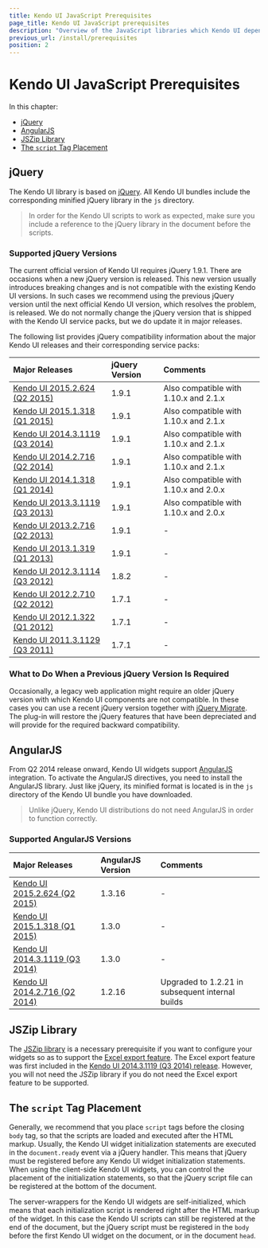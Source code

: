 ```yaml
---
title: Kendo UI JavaScript Prerequisites
page_title: Kendo UI JavaScript prerequisites
description: "Overview of the JavaScript libraries which Kendo UI depends on"
previous_url: /install/prerequisites
position: 2
---
```


# Kendo UI JavaScript Prerequisites

In this chapter:  

* [jQuery](#jquery)
* [AngularJS](#angularjs)
* [JSZip Library](#jszip-library) 
* [The `script` Tag Placement](#the-script-tag-placement)

## jQuery

The Kendo UI library is based on [jQuery](http://jquery.com/). All Kendo UI bundles include the corresponding minified jQuery library in the `js` directory.

> In order for the Kendo UI scripts to work as expected, make sure you include a reference to the jQuery library in the document before the scripts.

### Supported jQuery Versions

The current official version of Kendo UI requires jQuery 1.9.1. There are occasions when a new jQuery version is released. This new version usually introduces breaking changes and is not compatible with the existing Kendo UI versions. In such cases we recommend using the previous jQuery version until the next official Kendo UI version, which resolves the problem, is released. We do not normally change the jQuery version that is shipped with the Kendo UI service packs, but we do update it in major releases.

The following list provides jQuery compatibility information about the major Kendo UI releases and their corresponding service packs:

| Major Releases												| jQuery Version| Comments|
| :---															| :---			| :---	  |  
| [Kendo UI 2015.2.624 (Q2 2015)](http://www.telerik.com/support/whats-new/kendo-ui/release-history/q2-2015)	|1.9.1| Also compatible with 1.10.x and 2.1.x|
| [Kendo UI 2015.1.318 (Q1 2015)](http://www.telerik.com/support/whats-new/kendo-ui/release-history/q1-2015)	|1.9.1| Also compatible with 1.10.x and 2.1.x|
| [Kendo UI 2014.3.1119 (Q3 2014)](http://www.telerik.com/support/whats-new/kendo-ui/release-history/q3-2014)	|1.9.1| Also compatible with 1.10.x and 2.1.x|
| [Kendo UI 2014.2.716 (Q2 2014)](http://www.telerik.com/support/whats-new/kendo-ui/release-history/q2-2014)	|1.9.1| Also compatible with 1.10.x and 2.1.x|
| [Kendo UI 2014.1.318 (Q1 2014)](/install/changes-and-backward-compatibility)	|1.9.1| Also compatible with 1.10.x and 2.0.x|
| [Kendo UI 2013.3.1119 (Q3 2013)](/install/changes-and-backward-compatibility)	|1.9.1| Also compatible with 1.10.x and 2.0.x|
| [Kendo UI 2013.2.716 (Q2 2013)](/install/changes-and-backward-compatibility)	|1.9.1| - |
| [Kendo UI 2013.1.319 (Q1 2013)](/install/changes-and-backward-compatibility)	|1.9.1| - |
| [Kendo UI 2012.3.1114 (Q3 2012)](/install/changes-and-backward-compatibility)	|1.8.2| - |
| [Kendo UI 2012.2.710 (Q2 2012)](/install/changes-and-backward-compatibility)	|1.7.1| - |
| [Kendo UI 2012.1.322 (Q1 2012)](/install/changes-and-backward-compatibility)	|1.7.1| - |
| [Kendo UI 2011.3.1129 (Q3 2011)](/install/changes-and-backward-compatibility)	|1.7.1| - |

### What to Do When a Previous jQuery Version Is Required

Occasionally, a legacy web application might require an older jQuery version with which Kendo UI components are not compatible. In these cases you can use a recent jQuery version together with [jQuery Migrate](https://github.com/jquery/jquery-migrate/). The plug-in will restore the jQuery features that have been depreciated and will provide for the required backward compatibility.

## AngularJS

From Q2 2014 release onward, Kendo UI widgets support [AngularJS](http://angularjs.org/) integration. To activate the AngularJS directives, you need to install the AngularJS library. Just like jQuery, its minified format is located is in the `js` directory of the Kendo UI bundle you have downloaded. 

> Unlike jQuery, Kendo UI distributions do not need AngularJS in order to function correctly.

### Supported AngularJS Versions

| Major Releases												 | AngularJS Version| Comments|
| :---															 | :---				| :---	  |  
| [Kendo UI 2015.2.624 (Q2 2015)](/install/changes-and-backward-compatibility)		|1.3.16|- |
| [Kendo UI 2015.1.318 (Q1 2015)](/install/changes-and-backward-compatibility)		|1.3.0 |- |
| [Kendo UI 2014.3.1119 (Q3 2014)](/install/changes-and-backward-compatibility)		|1.3.0 |- |
| [Kendo UI 2014.2.716 (Q2 2014)](/install/changes-and-backward-compatibility)		|1.2.16|Upgraded to 1.2.21 in subsequent internal builds|

## JSZip Library

The [JSZip library](https://stuk.github.io/jszip/) is a necessary prerequisite if you want to configure your widgets so as to support the [Excel export feature](http://docs.telerik.com/kendo-ui/framework/excel/introduction). The Excel export feature was first included in the [Kendo UI 2014.3.1119 (Q3 2014) release](/install/changes-and-backward-compatibility). However, you will not need the JSZip library if you do not need the Excel export feature to be supported.

## The `script` Tag Placement

Generally, we recommend that you place `script` tags before the closing `body` tag, so that the scripts are loaded and executed after the HTML markup. Usually, the Kendo UI widget initialization statements are executed in the `document.ready` event via a jQuery handler. This means that jQuery must be registered before any Kendo UI widget initialization statements. When using the client-side Kendo UI widgets, you can control the placement of the initialization statements, so that the jQuery script file can be registered at the bottom of the document.

The server-wrappers for the Kendo UI widgets are self-initialized, which means that each initialization script is rendered right after the HTML markup of the widget. In this case the Kendo UI scripts can still be registered at the end of the document, but the jQuery script must be registered in the `body` before the first Kendo UI widget on the document, or in the document `head`.
